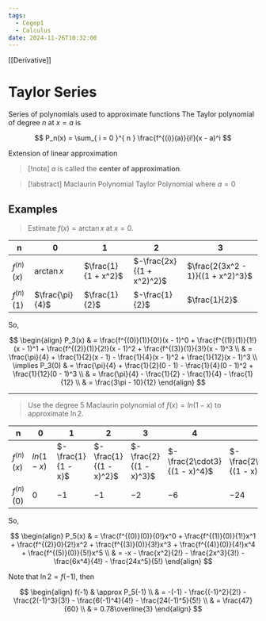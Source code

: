 ```yaml
---
tags:
  - Cegep1
  - Calculus
date: 2024-11-26T10:32:00
---
```


[[Derivative]]

# Taylor Series

Series of polynomials used to approximate functions
The Taylor polynomial of degree $n$ at $x = a$ is

$$
P_n(x) = \sum_{ i = 0 }^{ n } \frac{f^{(i)}(a)}{i!}(x - a)^i
$$

Extension of linear approximation

> [!note] $a$ is called the **center of approximation**.

> [!abstract] Maclaurin Polynomial
> Taylor Polynomial where $a = 0$

## Examples

> Estimate $f(x) = \arctan x$ at $x = 0$.

| n            | 0               | 1                   | 2                         | 3                                        |
| ------------ | --------------- | ------------------- | ------------------------- | ---------------------------------------- |
| $f^{(n)}(x)$ | $\arctan x$     | $\frac{1}{1 + x^2}$ | $-\frac{2x}{(1 + x^2)^2}$ | $\frac{2(3x^2 - 1)}{(1 + x^2)^3}$ |
| $f^{(n)}(1)$ | $\frac{\pi}{4}$ | $\frac{1}{2}$       | $-\frac{1}{2}$            | $\frac{1}{2}$                            |

So,

$$
\begin{align}
P_3(x) & = \frac{f^{(0)}(1)}{0!}(x - 1)^0 + \frac{f^{(1)}(1)}{1!}(x - 1)^1 + \frac{f^{(2)}(1)}{2!}(x - 1)^2 + \frac{f^{(3)}(1)}{3!}(x - 1)^3 \\
 & = \frac{\pi}{4} + \frac{1}{2}(x - 1) - \frac{1}{4}(x - 1)^2 + \frac{1}{12}(x - 1)^3 \\
\implies P_3(0) & = \frac{\pi}{4} + \frac{1}{2}(0 - 1) - \frac{1}{4}(0 - 1)^2 + \frac{1}{12}(0 - 1)^3 \\
 & = \frac{\pi}{4} - \frac{1}{2} - \frac{1}{4} - \frac{1}{12} \\
 & = \frac{3\pi - 10}{12}
\end{align}
$$

---

>  Use the degree 5 Maclaurin polynomial of $f(x) = ln(1 - x)$ to approximate $\ln2$.

| n            | 0           | 1                  | 2                      | 3                      | 4                            | 5                                  |
| ------------ | ----------- | ------------------ | ---------------------- | ---------------------- | ---------------------------- | ---------------------------------- |
| $f^{(n)}(x)$ | $ln(1 - x)$ | $-\frac{1}{1 - x}$ | $-\frac{1}{(1 - x)^2}$ | $-\frac{2}{(1 - x)^3}$ | $-\frac{2\cdot3}{(1 - x)^4}$ | $-\frac{2\cdot3\cdot4}{(1 - x)^5}$ |
| $f^{(n)}(0)$ | $0$         | $-1$               | $-1$                   | $-2$                   | $-6$                         | $-24$                              |

So,

$$
\begin{align}
P_5(x) & = \frac{f^{(0)}(0)}{0!}x^0 + \frac{f^{(1)}(0)}{1!}x^1 + \frac{f^{(2)}0}{2!}x^2 + \frac{f^{(3)}(0)}{3!}x^3 + \frac{f^{(4)}(0)}{4!}x^4 + \frac{f^{(5)}(0)}{5!}x^5 \\
 & = -x - \frac{x^2}{2!} - \frac{2x^3}{3!} - \frac{6x^4}{4!} - \frac{24x^5}{5!}
\end{align}
$$

Note that $\ln2 = f(-1)$, then

$$
\begin{align}
f(-1) & \approx P_5(-1) \\
 & = -(-1) - \frac{(-1)^2}{2!} - \frac{2(-1)^3}{3!} - \frac{6(-1)^4}{4!} - \frac{24(-1)^5}{5!} \\
 & = \frac{47}{60} \\
 & = 0.78\overline{3}
\end{align}
$$